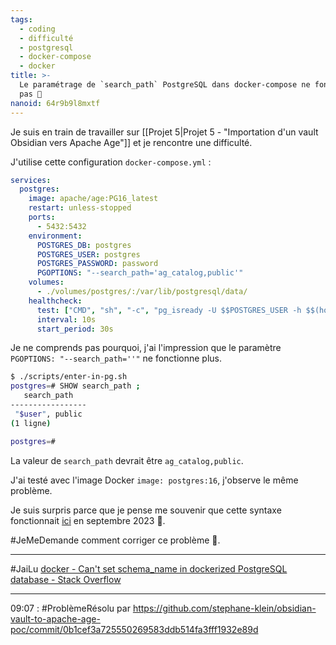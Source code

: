 ```yaml
---
tags:
  - coding
  - difficulté
  - postgresql
  - docker-compose
  - docker
title: >-
  Le paramétrage de `search_path` PostgreSQL dans docker-compose ne fonctionne
  pas 🤨
nanoid: 64r9b9l8mxtf
---
```

Je suis en train de travailler sur [[Projet 5|Projet 5 - "Importation d'un vault Obsidian vers Apache Age"]] et je rencontre une difficulté.

J'utilise cette configuration `docker-compose.yml`  :

```yaml
services:
  postgres:
    image: apache/age:PG16_latest
    restart: unless-stopped
    ports:
      - 5432:5432
    environment:
      POSTGRES_DB: postgres
      POSTGRES_USER: postgres
      POSTGRES_PASSWORD: password
      PGOPTIONS: "--search_path='ag_catalog,public'"
    volumes:
      - ./volumes/postgres/:/var/lib/postgresql/data/
    healthcheck:
      test: ["CMD", "sh", "-c", "pg_isready -U $$POSTGRES_USER -h $$(hostname -i)"]
      interval: 10s
      start_period: 30s
```

Je ne comprends pas pourquoi, j'ai l'impression que le paramètre `PGOPTIONS: "--search_path=''"` ne fonctionne plus.

```sh
$ ./scripts/enter-in-pg.sh
postgres=# SHOW search_path ;
   search_path
-----------------
 "$user", public
(1 ligne)

postgres=#
```

La valeur de `search_path` devrait être `ag_catalog,public`.

J'ai testé avec l'image Docker `image: postgres:16`, j'observe le même problème.

Je suis surpris parce que je pense me souvenir que cette syntaxe fonctionnait [ici](https://github.com/stephane-klein/sveltekit-user-auth-postgres-rls-skeleton/blob/621b76062c1700bd20329a2b27d1e5d015f10dae/docker-compose.yml#L12) en septembre 2023 🤔.

#JeMeDemande comment corriger ce problème 🤔.

---

#JaiLu [docker - Can't set schema_name in dockerized PostgreSQL database - Stack Overflow](https://stackoverflow.com/questions/48735232/cant-set-schema-name-in-dockerized-postgresql-database)

---
09:07 : #ProblèmeRésolu par https://github.com/stephane-klein/obsidian-vault-to-apache-age-poc/commit/0b1cef3a725550269583ddb514fa3fff1932e89d
